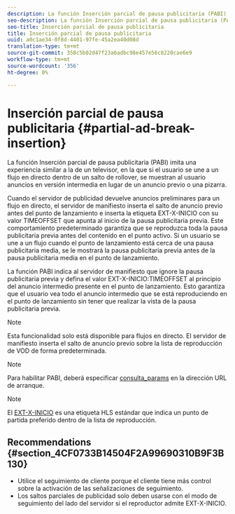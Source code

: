 ```yaml
---
description: La función Inserción parcial de pausa publicitaria (PABI) imita una experiencia similar a la de un televisor, en la que si el usuario se une a un flujo en directo dentro de un salto de rollover, se muestran al usuario anuncios en versión intermedia en lugar de un anuncio previo o una pizarra.
seo-description: La función Inserción parcial de pausa publicitaria (PABI) imita una experiencia similar a la de un televisor, en la que si el usuario se une a un flujo en directo dentro de un salto de rollover, se muestran al usuario anuncios en versión intermedia en lugar de un anuncio previo o una pizarra.
seo-title: Inserción parcial de pausa publicitaria
title: Inserción parcial de pausa publicitaria
uuid: a0c1ae34-0f8d-4401-97fe-45a2ea40d08d
translation-type: tm+mt
source-git-commit: 358c5b02d47f23a6adbc98e457e56c8220cae6e9
workflow-type: tm+mt
source-wordcount: '356'
ht-degree: 0%

---
```



# Inserción parcial de pausa publicitaria {#partial-ad-break-insertion}

La función Inserción parcial de pausa publicitaria (PABI) imita una experiencia similar a la de un televisor, en la que si el usuario se une a un flujo en directo dentro de un salto de rollover, se muestran al usuario anuncios en versión intermedia en lugar de un anuncio previo o una pizarra.

Cuando el servidor de publicidad devuelve anuncios preliminares para un flujo en directo, el servidor de manifiesto inserta el salto de anuncio previo antes del punto de lanzamiento e inserta la etiqueta EXT-X-INICIO con su valor TIMEOFFSET que apunta al inicio de la pausa publicitaria previa. Este comportamiento predeterminado garantiza que se reproduzca toda la pausa publicitaria previa antes del contenido en el punto activo. Si un usuario se une a un flujo cuando el punto de lanzamiento está cerca de una pausa publicitaria media, se le mostrará la pausa publicitaria previa antes de la pausa publicitaria media en el punto de lanzamiento.

La función PABI indica al servidor de manifiesto que ignore la pausa publicitaria previa y defina el valor EXT-X-INICIO:TIMEOFFSET al principio del anuncio intermedio presente en el punto de lanzamiento. Esto garantiza que el usuario vea todo el anuncio intermedio que se está reproduciendo en el punto de lanzamiento sin tener que realizar la vista de la pausa publicitaria previa.

>[!NOTE]
>
>Esta funcionalidad solo está disponible para flujos en directo. El servidor de manifiesto inserta el salto de anuncio previo sobre la lista de reproducción de VOD de forma predeterminada.

>[!NOTE]
>
>Para habilitar PABI, deberá especificar [consulta_params](../../msapi-topics/ms-getting-started/ms-api-query-params.md) en la dirección URL de arranque.

>[!NOTE]
>
>El [EXT-X-INICIO](https://tools.ietf.org/html/rfc8216#section-4.3.5.2) es una etiqueta HLS estándar que indica un punto de partida preferido dentro de la lista de reproducción.

## Recommendations {#section_4CF0733B14504F2A99690310B9F3B130}

* Utilice el seguimiento de cliente porque el cliente tiene más control sobre la activación de las señalizaciones de seguimiento.
* Los saltos parciales de publicidad solo deben usarse con el modo de seguimiento del lado del servidor si el reproductor admite EXT-X-INICIO.